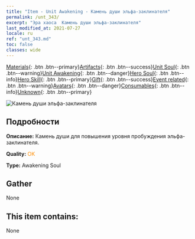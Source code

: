 ```yaml
---
title: "Item - Unit Awakening - Камень души эльфа-заклинателя"
permalink: /unt_343/
excerpt: "Эра хаоса  Камень души эльфа-заклинателя"
last_modified_at: 2021-07-27
locale: ru
ref: "unt_343.md"
toc: false
classes: wide
---
```

 [Materials](/ItemsRU/){: .btn .btn--primary}[Artifacts](/ItemsRU/Artifacts/){: .btn .btn--success}[Unit Soul](/ItemsRU/UnitSoul/){: .btn .btn--warning}[Unit Awakening](/ItemsRU/UnitAwakening/){: .btn .btn--danger}[Hero Soul](/ItemsRU/HeroSoul/){: .btn .btn--info}[Hero Skill](/ItemsRU/HeroSkill/){: .btn .btn--primary}[Gift](/ItemsRU/Gift/){: .btn .btn--success}[Event related](/ItemsRU/Events/){: .btn .btn--warning}[Avatars](/ItemsRU/Avatars/){: .btn .btn--danger}[Consumables](/ItemsRU/Consumables/){: .btn .btn--info}[Unknown](/ItemsRU/Unknown/){: .btn .btn--primary}

 ![Камень души эльфа-заклинателя](/images/u/tia_mofaxianling.jpg)

## Подробности
 **Описание:** Камень души для повышения уровня пробуждения эльфа-заклинателя.

 **Quality:** <span style="color: #FF8C00">OK</span>

 **Type:** Awakening Soul

## Gather

  None

## This item contains:

  None

